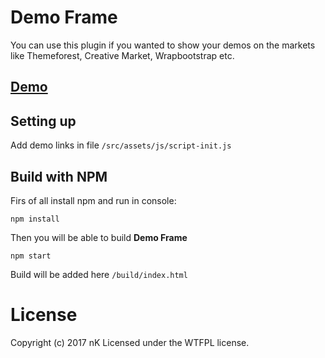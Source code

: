 # Demo Frame
You can use this plugin if you wanted to show your demos on the markets like Themeforest, Creative Market, Wrapbootstrap etc.


## [Demo](https://demo.nkdev.info/)


## Setting up
Add demo links in file `/src/assets/js/script-init.js`


## Build with NPM
Firs of all install npm and run in console:
```
npm install
```
Then you will be able to build **Demo Frame**
```
npm start
```
Build will be added here `/build/index.html`


# License
Copyright (c) 2017 nK Licensed under the WTFPL license.
